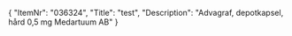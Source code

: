 {
  "ItemNr": "036324",
  "Title": "test",
  "Description": "Advagraf, depotkapsel, hård 0,5 mg Medartuum AB"
}